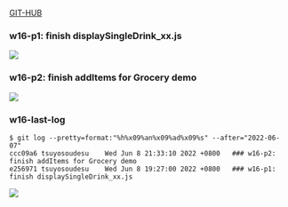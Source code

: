 [GIT-HUB](https://github.com/tsuyosoudesu/JavaScripts.git)

### w16-p1: finish displaySingleDrink_xx.js

![](https://i.imgur.com/rQsoLyq.png)

### w16-p2: finish addItems for Grocery demo

![](https://i.imgur.com/dSV2vWV.png)

### w16-last-log

```
$ git log --pretty=format:"%h%x09%an%x09%ad%x09%s" --after="2022-06-07"
ccc09a6 tsuyosoudesu    Wed Jun 8 21:33:10 2022 +0800   ### w16-p2: finish addItems for Grocery demo
e256971 tsuyosoudesu    Wed Jun 8 19:27:00 2022 +0800   ### w16-p1: finish displaySingleDrink_xx.js
```

![](https://i.imgur.com/M2E89pu.jpg)
